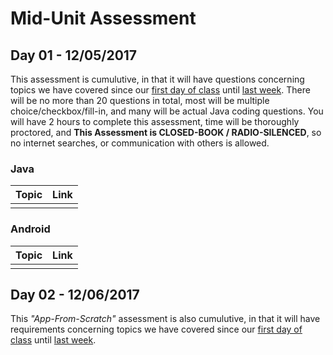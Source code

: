 # Mid-Unit Assessment

## Day 01 - 12/05/2017

This assessment is cumulutive, in that it will have questions concerning topics we have covered since our [first day of class](https://github.com/C4Q/AC3.3/tree/master/lessons/intro-to-java) until [last week](https://github.com/C4Q/AC-Android/tree/v2/lessons/03-Android-Development/Lecture-10-Async-tasks). There will be no more than 20 questions in total, most will be multiple choice/checkbox/fill-in, and many will be actual Java coding questions. You will have 2 hours to complete this assessment, time will be thoroughly proctored, and **This Assessment is CLOSED-BOOK / RADIO-SILENCED**, so no internet searches, or communication with others is allowed. 

### Java

|Topic|Link|
|:-:|:-----|
|||

### Android

|Topic|Link|
|:-:|:-----|
|||

## Day 02 - 12/06/2017

This *"App-From-Scratch"* assessment is also cumulutive, in that it will have requirements concerning topics we have covered since our [first day of class](https://github.com/C4Q/AC3.3/tree/master/lessons/intro-to-java) until [last week](https://github.com/C4Q/AC-Android/tree/v2/lessons/03-Android-Development/Lecture-10-Async-tasks).
